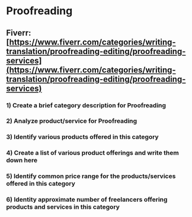 # Proofreading
## Fiverr: [https://www.fiverr.com/categories/writing-translation/proofreading-editing/proofreading-services](https://www.fiverr.com/categories/writing-translation/proofreading-editing/proofreading-services)
### 1) Create a brief category description for Proofreading
### 2) Analyze product/service for Proofreading
### 3) Identify various products offered in this category
### 4) Create a list of various product offerings and write them down here
### 5) Identify common price range for the products/services offered in this category
### 6) Identity approximate number of freelancers offering products and services in this category
